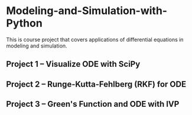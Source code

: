 # Modeling-and-Simulation-with-Python
This is course project that covers applications of differential equations in modeling and simulation.

## Project 1 – Visualize ODE with SciPy
## Project 2 – Runge-Kutta-Fehlberg (RKF) for ODE
## Project 3 – Green's Function and ODE with IVP
